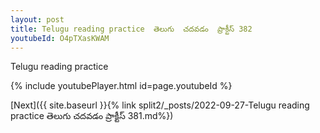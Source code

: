 ```yaml
---
layout: post
title: Telugu reading practice  తెలుగు  చదవడం  ప్రాక్టీస్ 382
youtubeId: O4pTXasKWAM
---
```

 
 
Telugu reading practice
 
 
 
 
 


{% include youtubePlayer.html id=page.youtubeId %}
 
[Next]({{ site.baseurl }}{% link  split2/_posts/2022-09-27-Telugu reading practice  తెలుగు  చదవడం  ప్రాక్టీస్ 381.md%})
 
